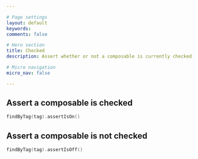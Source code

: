 ```yaml
---

# Page settings
layout: default
keywords:
comments: false

# Hero section
title: Checked
description: Assert whether or not a composable is currently checked

# Micro navigation
micro_nav: false

---
```


## Assert a composable is checked

```kotlin
findByTag(tag).assertIsOn()
```

## Assert a composable is not checked

```kotlin
findByTag(tag).assertIsOff()
```